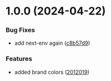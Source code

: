 # 1.0.0 (2024-04-22)


### Bug Fixes

* add next-env again ([c8b57d9](https://github.com/ako-v/side-panel/commit/c8b57d9a1b87c0540eb2763a9d345a35814386b7))


### Features

* added brand colors ([2012019](https://github.com/ako-v/side-panel/commit/201201927be996bc808f57f9cf8cd7ee761e6e30))
